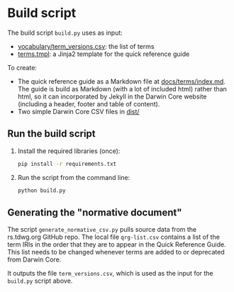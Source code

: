 # Build script

The build script `build.py` uses as input:

* [vocabulary/term_versions.csv](../vocabulary/term_versions.csv): the list of terms
* [terms.tmpl](terms.tmpl): a Jinja2 template for the quick reference guide

To create:

* The quick reference guide as a Markdown file at [docs/terms/index.md](../docs/terms/index.md). The guide is build as Markdown (with a lot of included html) rather than html, so it can incorporated by Jekyll in the Darwin Core website (including a header, footer and table of content).
* Two simple Darwin Core CSV files in [dist/](../dist/)

## Run the build script

1. Install the required libraries (once):

    ```bash
    pip install -r requirements.txt
    ```

2. Run the script from the command line:

    ```bash
    python build.py
    ```

## Generating the "normative document"

The script `generate_normative_csv.py` pulls source data from the rs.tdwg.org GitHub repo. The local file `qrg-list.csv` contains a list of the term IRIs in the order that they are to appear in the Quick Reference Guide. This list needs to be changed whenever terms are added to or deprecated from Darwin Core.

It outputs the file `term_versions.csv`, which is used as the input for the `build.py` script above.
